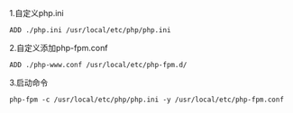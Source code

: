 1.自定义php.ini
```
ADD ./php.ini /usr/local/etc/php/php.ini
```
2.自定义添加php-fpm.conf
```
ADD ./php-www.conf /usr/local/etc/php-fpm.d/
```
3.启动命令
```
php-fpm -c /usr/local/etc/php/php.ini -y /usr/local/etc/php-fpm.conf
```
